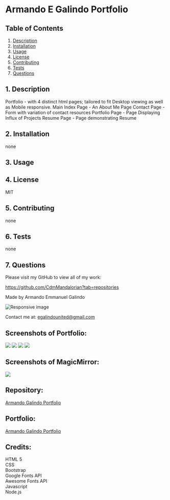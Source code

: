 # Armando E Galindo Portfolio

## Table of Contents
1. [ Description ](#desc)
2. [ Installation ](#install)
3. [ Usage ](#usage)
4. [ License ](#lic)
5. [ Contributing ](#contrib)
6. [ Tests ](#test)
7. [ Questions ](#quest)
    
<a name="desc"></a>
## 1. Description
Portfolio - with 4 distinct html pages; tailored to fit Desktop viewing as well as Mobile responsive. 
Main Index Page - An About Me Page
Contact Page   -   Form with variation of contact resources
Portfolio Page  -  Page Displaying Influx of Projects
Resume Page  -  Page demonstrating Resume

    
<a name="install"></a>
## 2. Installation
none
    
<a name="usage"></a>
## 3. Usage

    
<a name="lic"></a>
## 4. License
MIT
    
<a name="contrib"></a>
## 5. Contributing
none
    
<a name="test"></a>
## 6. Tests
none
    
<a name="quest"></a>
## 7. Questions
Please visit my GitHub to view all of my work:

https://github.com/CdmMandalorian?tab=repositories

Made by Armando Emmanuel Galindo

<img src="./assets/images/aeg-profile-pic.jpg" class="img-fluid" alt="Responsive image">

Contact me at: egalindounited@gmail.com

## Screenshots of Portfolio:
<img src="./assets/images/aegPortfolioAboutSS.png">
<img src="./assets/images/aegPortfolioResumeSS.png">
<img src="./assets/images/aegPortfolioPortCollecttSS.png">
<img src="./assets/images/aegPortfolioContactSS.png">

## Screenshots of MagicMirror:
<img src="./assets/images/magicMirrorScreenshot10-16-20.png">

## Repository:  
[Armando Galindo Portfolio](https://github.com/CdmMandalorian/Armando-E-Galindo-Portfolio)  

  
## Portfolio:  
[Armando Galindo Portfolio](https://aeg-portfolio.herokuapp.com/)

## Credits:  

HTML 5         
CSS       
Bootstrap       
Google Fonts API     
Awesome Fonts  API          
Javascript       
Node.js      
